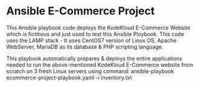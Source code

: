 # Ansible E-Commerce Project
This Ansible playbook code deploys the KodeKloud E-Commerce Website which is fictitious and just used to test this Ansible Ploybook. This code uses the LAMP stack - It uses CentOS7 version of Linux OS, Apache WebServer, MariaDB as its database & PHP scripting language.

This playbook automatically prepares & deploys the entire applications needed to run the above-mentioned KodeKloud E-Commerce website from scratch on 3 fresh Linux servers using command: 
ansible-playbook ecommerce-project-playbook.yaml -i inventory.txt

  
